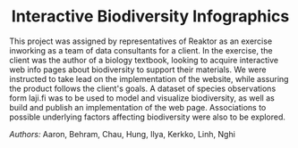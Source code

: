 <h1 align="center">Interactive Biodiversity Infographics</h1>


This project was assigned by representatives of Reaktor as an exercise inworking as a team of data consultants for a client. In the exercise, the
client was the author of a biology textbook, looking to acquire
interactive web info pages about biodiversity to support their
materials. We were instructed to take lead on the implementation of the
website, while assuring the product follows the client's goals. A
dataset of species observations form laji.fi was to be used to model and
visualize biodiversity, as well as build and publish an implementation
of the web page. Associations to possible underlying factors affecting
biodiversity were also to be explored.


*Authors:* Aaron, Behram, Chau, Hung, Ilya, Kerkko, Linh, Nghi